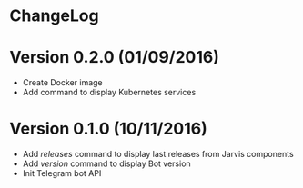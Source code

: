 ChangeLog
==============

# Version 0.2.0 (01/09/2016)

- Create Docker image
- Add command to display Kubernetes services

# Version 0.1.0 (10/11/2016)

- Add *releases* command to display last releases from Jarvis components
- Add *version* command to display Bot version
- Init Telegram bot API
